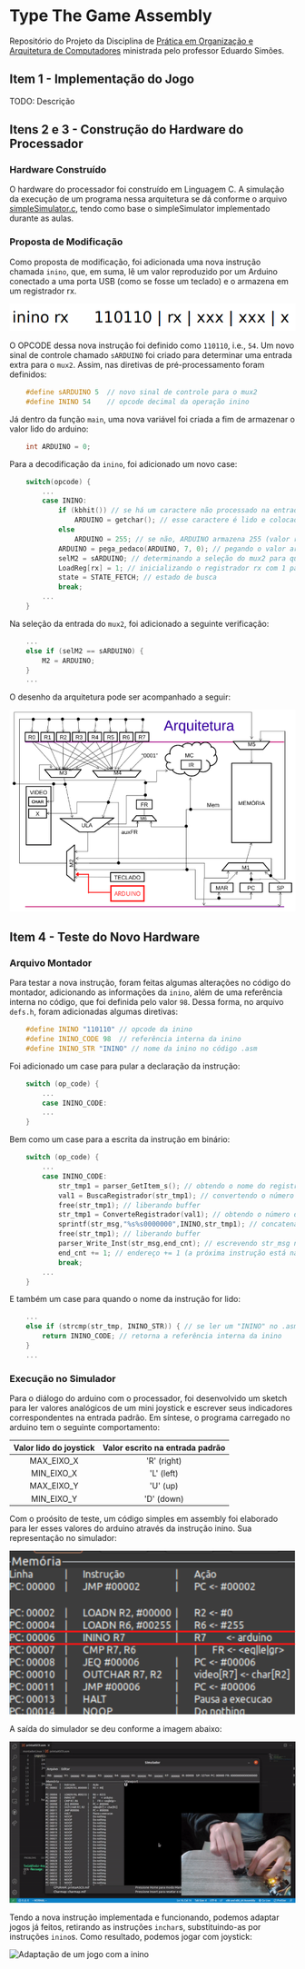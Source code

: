 # Type The Game Assembly

Repositório do Projeto da Disciplina de [Prática em Organização e Arquitetura de Computadores](https://uspdigital.usp.br/jupiterweb/obterDisciplina?sgldis=SSC0119) ministrada pelo professor Eduardo Simões.

## Item 1 - Implementação do Jogo

TODO: Descrição

## Itens 2 e 3 - Construção do Hardware do Processador

### Hardware Construído

O hardware do processador foi construído em Linguagem C. A simulação da execução de um programa nessa arquitetura se dá conforme o arquivo [simpleSimulator.c](./simpleSimulator.c), tendo como base o simpleSimulator implementado durante as aulas.

### Proposta de Modificação  

Como proposta de modificação, foi adicionada uma nova instrução chamada `inino`, que, em suma, lê um valor reproduzido por um Arduino conectado a uma porta USB (como se fosse um teclado) e o armazena em um registrador rx.

![Imagem da Nova Instrução](./media/novaInstrucao.png)

O OPCODE dessa nova instrução foi definido como `110110`, i.e., `54`. Um novo sinal de controle chamado `sARDUINO` foi criado para determinar uma entrada extra para o `mux2`. Assim, nas diretivas de pré-processamento foram definidos:

```c
    #define sARDUINO 5  // novo sinal de controle para o mux2
    #define ININO 54    // opcode decimal da operação inino
```

Já dentro da função `main`, uma nova variável foi criada a fim de armazenar o valor lido do arduino:

```c
    int ARDUINO = 0;
```

Para a decodificação da `inino`, foi adicionado um novo case:

```c
    switch(opcode) {
        ...
        case ININO:
            if (kbhit()) // se há um caractere não processado na entrada padrão
                ARDUINO = getchar(); // esse caractere é lido e colocado em ARDUINO
            else 
                ARDUINO = 255; // se não, ARDUINO armazena 255 (valor representando "não houve entrada")
            ARDUINO = pega_pedaco(ARDUINO, 7, 0); // pegando o valor armazenado por ARDUINO % 256
            selM2 = sARDUINO; // determinando a seleção do mux2 para que ele receba entrada do arduino
            LoadReg[rx] = 1; // inicializando o registrador rx com 1 para que ele possa receber a saída do mux2 
            state = STATE_FETCH; // estado de busca
            break;
        ...
    }
```

Na seleção da entrada do `mux2`, foi adicionado a seguinte verificação:

```c
    ...
    else if (selM2 == sARDUINO) { 
        M2 = ARDUINO;
    }
    ...
```

O desenho da arquitetura pode ser acompanhado a seguir:

![Imagem da Nova Arquitetura](./media/novaArquitetura.png)

## Item 4 - Teste do Novo Hardware

### Arquivo Montador

Para testar a nova instrução, foram feitas algumas alterações no código do montador, adicionando as informações da `inino`, além de uma referência interna no código, que foi definida pelo valor `98`. Dessa forma, no arquivo `defs.h`, foram adicionadas algumas diretivas:

```c
    #define ININO "110110" // opcode da inino
    #define ININO_CODE 98  // referência interna da inino
    #define ININO_STR "ININO" // nome da inino no código .asm
```

Foi adicionado um case para pular a declaração da instrução:

```c
    switch (op_code) {
        ...
        case ININO_CODE:
        ...
    }
```

Bem como um case para a escrita da instrução em binário:

```c
    switch (op_code) {
        ...
        case ININO_CODE:
            str_tmp1 = parser_GetItem_s(); // obtendo o nome do registrador da instrução
            val1 = BuscaRegistrador(str_tmp1); // convertendo o número do registrador para inteiro
            free(str_tmp1); // liberando buffer
            str_tmp1 = ConverteRegistrador(val1); // obtendo o número do registrador como string de 3 chars 
            sprintf(str_msg,"%s%s0000000",ININO,str_tmp1); // concatenando OPCODE + str do número do registrador + 00..0 em str_msg
            free(str_tmp1); // liberando buffer
            parser_Write_Inst(str_msg,end_cnt); // escrevendo str_msg no arquivo
            end_cnt += 1; // endereço += 1 (a próxima instrução está na linha de baixo)
            break;
        ...
    }

```

E também um case para quando o nome da instrução for lido:

```c
    ...
    else if (strcmp(str_tmp, ININO_STR)) { // se ler um "ININO" no .asm
        return ININO_CODE; // retorna a referência interna da inino
    }
    ...
```

### Execução no Simulador

Para o diálogo do arduino com o processador, foi desenvolvido um sketch para ler valores analógicos de um mini joystick e escrever seus indicadores correspondentes na entrada padrão. Em síntese, o programa carregado no arduino tem o seguinte comportamento:

Valor lido do joystick | Valor escrito na entrada padrão
:---------------------: | :-----------------------------:
MAX_EIXO_X       | 'R' (right)
MIN_EIXO_X       | 'L' (left)
MAX_EIXO_Y       | 'U' (up)
MIN_EIXO_Y       | 'D' (down)

Com o proósito de teste, um código simples em assembly foi elaborado para ler esses valores do arduino através da instrução inino. Sua representação no simulador:

![Representação da instrução inino no simulador](./media/inino-simulador.png)

A saída do simulador se deu conforme a imagem abaixo:

![Teste dos valores lidos pela inino](./media/gif1.gif)

Tendo a nova instrução implementada e funcionando, podemos adaptar jogos já feitos, retirando as instruções `inchar`s, substituindo-as por instruções `inino`s. Como resultado, podemos jogar com joystick:

![Adaptação de um jogo com a inino](./media/gif2.gif)
